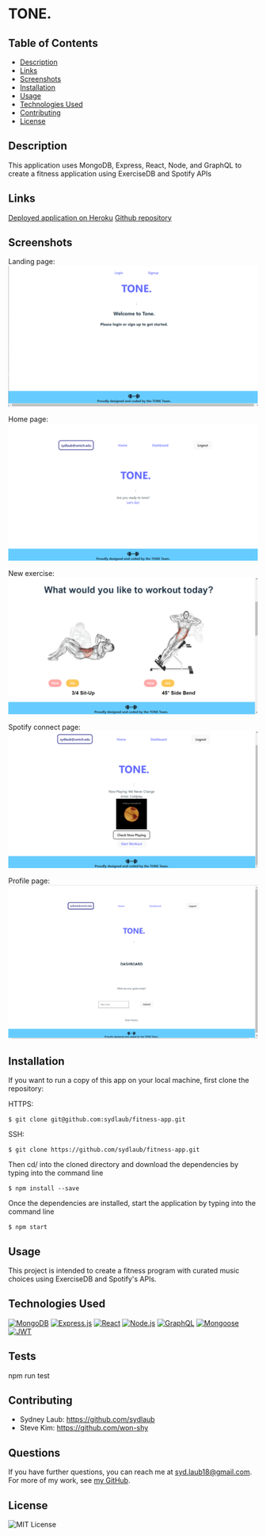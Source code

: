 # TONE.

## Table of Contents
* [Description](#description)
* [Links](#links)
* [Screenshots](#screenshots)
* [Installation](#installation)
* [Usage](#usage)
* [Technologies Used](#technologies)
* [Contributing](#contributing)
* [License](#license)


## Description
This application uses MongoDB, Express, React, Node, and GraphQL to create a fitness application using ExerciseDB and Spotify APIs

## Links
[Deployed application on Heroku](https://tone-4f1490550558.herokuapp.com/)
[Github repository](https://github.com/sydlaub/fitness-app)

## Screenshots
Landing page:
![Landing page:](client/src/assets/icons/tone-landing-page.png)

Home page:
![Sign-up page](client/src/assets/icons/tone-homepage.png)

New exercise:
![Login page](client/src/assets/icons/new-exercise-page.png)

Spotify connect page:
![Search results](client/src/assets/icons/spotify-page.png)

Profile page:
![Saved books page](client/src/assets/icons/profile-page.png)


## Installation
If you want to run a copy of this app on your local machine, first clone the repository:

HTTPS:
```
$ git clone git@github.com:sydlaub/fitness-app.git
```

SSH:
```
$ git clone https://github.com/sydlaub/fitness-app.git

```

Then cd/ into the cloned directory and download the dependencies by typing into the command line
```
$ npm install --save
```

Once the dependencies are installed, start the application by typing into the command line
```
$ npm start
```

## Usage
This project is intended to create a fitness program with curated music choices using ExerciseDB and Spotify's APIs.

## Technologies Used
[![MongoDB](https://img.shields.io/badge/built%20with-MongoDB-4db33d)](https://www.mongodb.com/) [![Express.js](https://img.shields.io/badge/built%20with-Express.js-303030)](https://expressjs.com/) [![React](https://img.shields.io/badge/built%20with-React-61dbfb)](https://reactjs.org/) [![Node.js](https://img.shields.io/badge/built%20with-Node.js-3c873a)](https://nodejs.org/en/) [![GraphQL](https://img.shields.io/badge/built%20with-GraphQL-c00095)](https://graphql.org/) [![Mongoose](https://img.shields.io/badge/built%20with-Mongoose-880000)](https://mongoosejs.com/) [![JWT](https://img.shields.io/badge/built%20with-JWT-d63aff)](https://jwt.io/)

## Tests

npm run test

## Contributing
- Sydney Laub: https://github.com/sydlaub
- Steve Kim: https://github.com/won-shy

## Questions

If you have further questions, you can reach me at syd.laub18@gmail.com. For more of my work, see [my GitHub](https://github.com/sydlaub).

## License
![MIT License](https://img.shields.io/badge/license-MIT-black)
